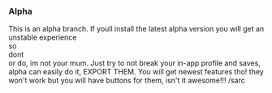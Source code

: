 ### Alpha
This is an alpha branch. If youll install the latest alpha version you will get an unstable experience
<br>
so 
<br>
dont
<br>
or do, im not your mum. Just try to not break your in-app profile and saves, alpha can easily do it, EXPORT THEM. You will get newest features tho! they won't work but you will have buttons for them, isn't it awesome!!! /sarc

